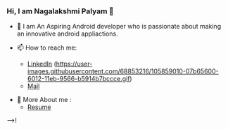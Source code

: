 ### Hi, I am Nagalakshmi Palyam 👋

- 🔭 I am An Aspiring Android developer who is passionate about making an innovative android appliactions.

- 📫 How to reach me:
     * [LinkedIn](www.linkedin.com/in/nagalakshmi-palyam-38a0561b7)          (https://user-images.githubusercontent.com/68853216/105859010-07b65600-6012-11eb-9566-b5914b7bccce.gif)
     * [Mail](nagalakshmi.palyam@gmail.com)                               
* 💬 More About me :
     * [Resume](https://drive.google.com/file/d/1pXcQdgCZhLV9pKb2vw-y3SIUmPD3crDn/view?usp=sharing)

-->!

